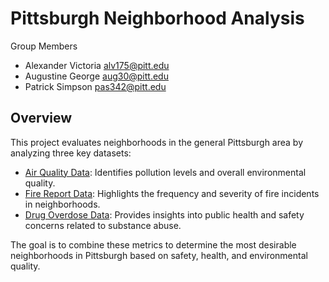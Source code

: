 <h1>Pittsburgh Neighborhood Analysis</h1>

<p>Group Members</p>

* Alexander Victoria alv175@pitt.edu
* Augustine George aug30@pitt.edu 
* Patrick Simpson pas342@pitt.edu

<h2>Overview</h2>

<p>This project evaluates neighborhoods in the general Pittsburgh area by analyzing three key datasets:</p>

* [Air Quality Data](https://data.wprdc.org/dataset/allegheny-county-fatal-accidental-overdoses): Identifies pollution levels and overall environmental quality.
*   [Fire Report Data](https://data.wprdc.org/dataset/fire-incidents-in-city-of-pittsburgh): Highlights the frequency and severity of fire incidents in neighborhoods.
*    [Drug Overdose Data](https://data.wprdc.org/dataset/allegheny-county-air-quality): Provides insights into public health and safety concerns related to substance abuse.

<p>The goal is to combine these metrics to determine the most desirable neighborhoods in Pittsburgh based on safety, health, and environmental quality.</p>
